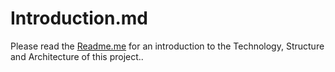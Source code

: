 Introduction.md
================

Please read the [Readme.me](../Readme.md) for an introduction to the Technology, Structure and Architecture of this project..
